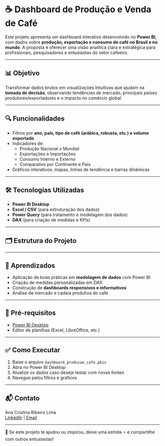 # ☕ Dashboard de Produção e Venda de Café

Este projeto apresenta um dashboard interativo desenvolvido no **Power BI**, com dados sobre **produção, exportação e consumo de café no Brasil e no mundo**. A proposta é oferecer uma visão analítica clara e estratégica para profissionais, pesquisadores e entusiastas do setor cafeeiro.

---

## 📊 Objetivo

Transformar dados brutos em visualizações intuitivas que ajudam na **tomada de decisão**, observando tendências de mercado, principais países produtores/exportadores e o impacto no comércio global.

---

## 🔍 Funcionalidades

- Filtros por **ano, país, tipo de café (arábica, robusta, etc.) e volume exportado**
- Indicadores de:
  - Produção Nacional x Mundial
  - Exportações e Importações
  - Consumo Interno e Externo
  - Comparativo por Continente e País
- Gráficos interativos: mapas, linhas de tendência e barras dinâmicas

---

## 🛠️ Tecnologias Utilizadas

- **Power BI Desktop**
- **Excel / CSV** (para estruturação dos dados)
- **Power Query** (para tratamento e modelagem dos dados)
- **DAX** (para criação de medidas e KPIs)

---

## 🗂️ Estrutura do Projeto

---

## 🧠 Aprendizados

- Aplicação de boas práticas em **modelagem de dados** com Power BI
- Criação de medidas personalizadas em DAX
- Construção de **dashboards responsivos e informativos**
- Análise de mercado e cadeia produtiva do café

---

## 📎 Pré-requisitos

- [Power BI Desktop](https://powerbi.microsoft.com/pt-br/downloads/)
- Editor de planilhas (Excel, LibreOffice, etc.)

---

## ✅ Como Executar

1. Baixe o arquivo `dashboard_producao_cafe.pbix`
2. Abra no Power BI Desktop
3. Atualize os dados caso deseje testar com novas fontes
4. Navegue pelos filtros e gráficos

---

## 📬 Contato

Ana Cristina Ribeiro Lima  
[LinkedIn]((https://www.linkedin.com/in/anacristina-ribeiro/)) | [Email](anaribeiroacsr@gmail.com)

---

🧡 Se este projeto te ajudou ou inspirou, deixe uma estrela ⭐ e compartilhe com outros entusiastas!
